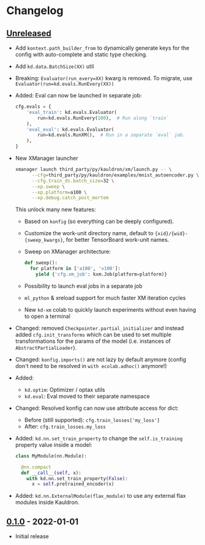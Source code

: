 # Changelog

<!--

Changelog follow the https://keepachangelog.com/ standard (at least the headers)

-->

## [Unreleased]

* Add `kontext.path_builder_from` to dynamically generate keys for the config
  with auto-complete and static type checking.
* Add `kd.data.BatchSize(XX)` util
* Breaking: `Evaluator(run_every=XX)` kwarg is removed. To migrate, use
  `Evaluator(run=kd.evals.RunEvery(XX))`
* Added: Eval can now be launched in separate job:

  ```python
  cfg.evals = {
      'eval_train': kd.evals.Evaluator(
          run=kd.evals.RunEvery(100),  # Run along `train`
      ),
      'eval_eval': kd.evals.Evaluator(
          run=kd.evals.RunXM(),  # Run in a separate `eval` job.
      ),
  }
  ```

* New XManager launcher

  ```sh
  xmanager launch third_party/py/kauldron/xm/launch.py -- \
        --cfg=third_party/py/kauldron/examples/mnist_autoencoder.py \
        --cfg.train_ds.batch_size=32 \
        --xp.sweep \
        --xp.platform=a100 \
        --xp.debug.catch_post_mortem
  ```

  This unlock many new features:

  * Based on `konfig` (so everything can be deeply configured).
  * Customize the work-unit directory name, default to
    `{xid}/{wid}-{sweep_kwargs}`, for better TensorBoard
    work-unit names.
  * Sweep on XManager architecture:

    ```python
    def sweep():
      for platform in ['a100', 'v100']:
        yield {'cfg.xm_job': kxm.Job(platform=platform)}
    ```

  * Possibility to launch eval jobs in a separate job
  * `ml_python` & xreload support for much faster XM iteration cycles
  * New `kd-xm` colab to quickly launch experiments without even having to open
    a terminal

* Changed: removed `Checkpointer.partial_initializer` and instead added
  `cfg.init_transforms` which can be used to set multiple transformations for
  the params of the model (i.e. instances of `AbstractPartialLoader`).
* Changed: `konfig.imports()` are not lazy by default anymore (config don't
  need to be resolved in `with ecolab.adhoc()` anymore!)
* Added:
  * `kd.optim`: Optimizer / optax utils
  * `kd.eval`: Eval moved to their separate namespace
* Changed: Resolved konfig can now use attribute access for dict:
  * Before (still supported): `cfg.train_losses['my_loss']`
  * After: `cfg.train_losses.my_loss`
* Added: `kd.nn.set_train_property` to change the `self.is_training` property
  value inside a model:

  ```python
  class MyModule(nn.Module):

    @nn.compact
    def __call__(self, x):
      with kd.nn.set_train_property(False):
        x = self.pretrained_encoder(x)
  ```
* Added: `kd.nn.ExternalModule(flax_module)` to use any external flax modules
  inside Kauldron.

## [0.1.0] - 2022-01-01

* Initial release

[Unreleased]: https://github.com/google-research/kauldron/compare/v0.1.0...HEAD
[0.1.0]: https://github.com/google-research/kauldron/releases/tag/v0.1.0
